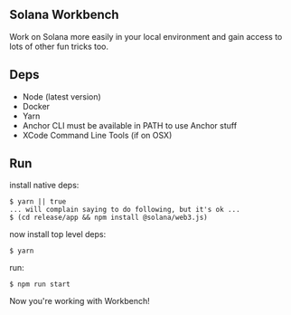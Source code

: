 ## Solana Workbench

Work on Solana more easily in your local environment and gain access to lots
of other fun tricks too.

## Deps

- Node (latest version)
- Docker
- Yarn
- Anchor CLI must be available in PATH to use Anchor stuff
- XCode Command Line Tools (if on OSX)

## Run

install native deps:

```
$ yarn || true
... will complain saying to do following, but it's ok ...
$ (cd release/app && npm install @solana/web3.js)
```

now install top level deps:

```
$ yarn
```

run:

```
$ npm run start
```

Now you're working with Workbench!
